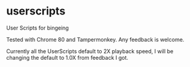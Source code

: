 # userscripts
User Scripts for bingeing


Tested with Chrome 80 and Tampermonkey. Any feedback is welcome.

Currently all the UserScripts default to 2X playback speed, I will be changing the default to 1.0X from feedback I got.
